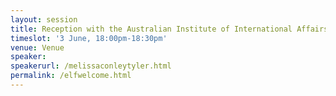 ```yaml
---
layout: session
title: Reception with the Australian Institute of International Affairs NSW
timeslot: '3 June, 18:00pm-18:30pm'
venue: Venue
speaker:
speakerurl: /melissaconleytyler.html
permalink: /elfwelcome.html
---
```



